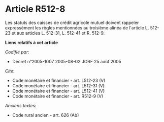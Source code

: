 # Article R512-8

Les statuts des caisses de crédit agricole mutuel doivent rappeler expressément les règles mentionnées au troisième alinéa de
l'article L. 512-23 et aux articles L. 512-31, L. 512-41 et R. 512-9.

**Liens relatifs à cet article**

_Codifié par_:

  - Décret n°2005-1007 2005-08-02 JORF 25 août 2005

_Cite_:

  - Code monétaire et financier - art. L512-23 (V)
  - Code monétaire et financier - art. L512-31 (V)
  - Code monétaire et financier - art. L512-41 (V)
  - Code monétaire et financier - art. R512-9 (V)

_Anciens textes_:

  - Code rural ancien - art. 626 (Ab)
